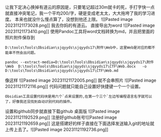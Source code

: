 让我下定决心换掉有道云的原因是，只要笔记超过30m就卡的死，手打字快一点就直接冲突笔记，我一个平均200/字，硬是变成老太太，大大拖垮了我的学习进度。
本来也就没什么慢点算了，没想到他还上限。
![[Pasted image 20231121173028.png]]
我去你妈的有道云。
直接导出为word
![[Pasted image 20231121173410.png]]
使用Pandoc工具将word文档转换为md，并且把里面的照片附件保存到
```
D:\tools\Tools\Obsidian\sjqyyds\sjqyyds17\附件\Web中，这里Web是对应的都不能串不然会出问题。
```

```
pandoc --extract-media=D:\tools\Tools\Obsidian\sjqyyds\sjqyyds17\附件\Web  D:\tools\Tools\Obsidian\sjqyyds\sjqyyds17\CTF\Web.docx   -o D:\tools\Tools\Obsidian\sjqyyds\sjqyyds17\CTF\Web.md 
```
像这样
![[Pasted image 20231121172005.png]]
就不会串照片
![[Pasted image 20231121172116.png]]
代码问题就只能自己设置好快捷键一个一个设置。
```
Obsidian工具设置代码块是用六个`点来设置的,在第一个三个`左边写编程语言名字就可以了，好像我还没找到自动识别代码的插件。
```
设置和github同步就直接下载github 桌面版
![[Pasted image 20231121192529.png]]
注册好github账号![[Pasted image 20231121192659.png]]
这是搭建好的样子直接在下面选择发送输入git的地址就上传上去了。![[Pasted image 20231121192736.png]]